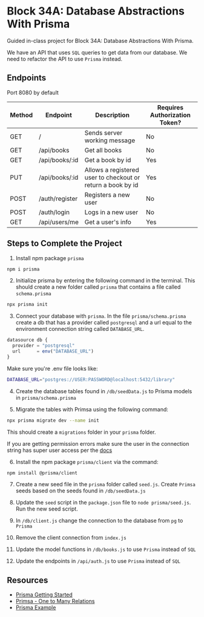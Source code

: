 # Block 34A: Database Abstractions With Prisma

Guided in-class project for Block 34A: Database Abstractions With Prisma. 

We have an API that uses `SQL` queries to get data from our database.
We need to refactor the API to use `Prisma` instead. 

## Endpoints 

Port 8080 by default

| Method | Endpoint           | Description                    | Requires Authorization Token? |
| ------ | ------------------ | ------------------------------ | ----------------------------- |
| GET    | /                  | Sends server working message   | No                            |
| GET    | /api/books         | Get all books                  | No                            |
| GET    | /api/books/:id     | Get a book by id               | Yes                           |
| PUT    | /api/books/:id     | Allows a registered user to checkout or return a book by id    | Yes | 
| POST   | /auth/register     | Registers a new user           | No                            |
| POST   | /auth/login        | Logs in a new user             | No                            |
| GET    | /api/users/me      | Get a user's info              | Yes                           |


## Steps to Complete the Project 

1. Install npm package `prisma`

```bash
npm i prisma
```

2. Initialize prisma by entering the following command in the terminal. This should create a new folder called `prisma` that contains a file called `schema.prisma`

```bash
npx prisma init
```

3. Connect your database with `prisma`. In the file `prisma/schema.prisma` create a db that has a provider called `postgresql` and a url equal to the environment connection string called `DATABASE_URL`.

```js
datasource db {
  provider = "postgresql"
  url      = env("DATABASE_URL")
}
```

Make sure you're .env file looks like: 

```bash
DATABASE_URL="postgres://USER:PASSWORD@localhost:5432/library"
```

4. Create the database tables found in `/db/seedData.js` to Prisma models in `prisma/schema.prisma` 

5. Migrate the tables with Primsa using the following command: 

```bash
npx prisma migrate dev --name init
```

This should create a `migrations` folder in your `prisma` folder. 

If you are getting permission errors make sure the user in the connection string has super user access per the [docs](https://www.prisma.io/docs/orm/prisma-migrate/understanding-prisma-migrate/shadow-database#cloud-hosted-shadow-databases-must-be-created-manually:~:text=REFERENCES%20ON%20*.*%20privileges-,PostgreSQL,-The%20user%20must)

6. Install the npm package `prisma/client` via the command: 

```bash
npm install @prisma/client
```

7. Create a new seed file in the `prisma` folder called `seed.js`. Create `Primsa` seeds based on the seeds found in `/db/seedData.js`

8. Update the `seed` script in the `package.json` file to `node prisma/seed.js`. Run the new seed script. 

9. In `/db/client.js` change the connection to the database from `pg` to `Prisma`

10. Remove the client connection from `index.js`

11. Update the model functions in `/db/books.js` to use `Prisma` instead of `SQL`

12. Update the endpoints in `/api/auth.js` to use `Prisma` instead of `SQL`

## Resources 
* [Prisma Getting Started](https://www.prisma.io/docs/getting-started/setup-prisma/start-from-scratch/relational-databases-node-postgresql)
* [Primsa - One to Many Relations](https://www.prisma.io/docs/orm/prisma-schema/data-model/relations/one-to-many-relations)
* [Prisma Example](https://github.com/prisma/prisma-examples/tree/latest/typescript/rest-express)